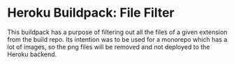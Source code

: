 # Heroku Buildpack: File Filter

This buildpack has a purpose of filtering out all the files of a given extension from the build repo. Its intention was to be used for a monorepo which has a lot of images, so the png files will be removed and not deployed to the Heroku backend.
